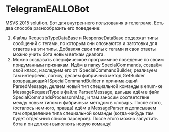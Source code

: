 # TelegramEALLOBot
MSVS 2015 solution.
Бот для внутреннего пользования в телеграме. 
Есть два способа разнообразить его поведение:
1) Файлы RequestsTypeDataBase и ResponseDataBase содержат типы сообщений с тегами, по которым они опознаются и заготовки для ответов на 
эти типы. Добавляя свои типы с тегами и свои ответы можно учить бота новым веткам диалога.
2) Можно создавать специфическое программное поведение по своим придуманным признакам. Идём в папку SpecialCommands, создаём свой класс, 
наследуем его от ISpecialCommandBuilder, реализуем там интерфейс, логику, делаем фабричный метод GetBuilder возвращающий ISpecialCommandBuilder
и принимающий ParsedMessage, делаем новый тип специальной команды в enum-ке MessageRequestType в файле ParsedMessage, дальше идём в 
файл SpecialCommandsProcessorsMap, и там заносим соответствие между новым типом и фабричным методом в словарь. После этого, (осталось немного, 
правда) идём в MessageParser и дописываем там определение типа специальной команды (когда-нибудь там будет отдельный список парсеров).
После этого можно запустить бота и он должен выполнять новую команду!
